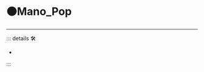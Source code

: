 # 🟠<motor>Mano_Pop</motor>

---

<!-- =================================================== -->
<!-- =================================================== -->
<!-- =================================================== -->
<!-- =================================================== -->
<!-- =================================================== -->
::: details 🛠

-

:::

